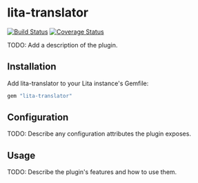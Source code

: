 # lita-translator

[![Build Status](https://travis-ci.org/HsimWong/lita-translator.png?branch=master)](https://travis-ci.org/HsimWong/lita-translator)
[![Coverage Status](https://coveralls.io/repos/HsimWong/lita-translator/badge.png)](https://coveralls.io/r/HsimWong/lita-translator)

TODO: Add a description of the plugin.

## Installation

Add lita-translator to your Lita instance's Gemfile:

``` ruby
gem "lita-translator"
```

## Configuration

TODO: Describe any configuration attributes the plugin exposes.

## Usage

TODO: Describe the plugin's features and how to use them.
